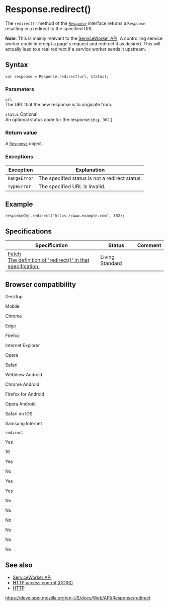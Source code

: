 Response.redirect()
===================

The `redirect()` method of the [`Response`](../response) interface returns a `Response` resulting in a redirect to the specified URL.

**Note**: This is mainly relevant to the [ServiceWorker API](../service_worker_api). A controlling service worker could intercept a page's request and redirect it as desired. This will actually lead to a real redirect if a service worker sends it upstream.

Syntax
------

    var response = Response.redirect(url, status);

### Parameters

`url`  
The URL that the new response is to originate from.

 `status` <span class="badge inline optional">Optional</span>   
An optional status code for the response (e.g., `302`.)

### Return value

A [`Response`](../response) object.

### Exceptions

<table><thead><tr class="header"><th>Exception</th><th>Explanation</th></tr></thead><tbody><tr class="odd"><td><code>RangeError</code></td><td>The specified status is not a redirect status.</td></tr><tr class="even"><td><code>TypeError</code></td><td>The specified URL is invalid.</td></tr></tbody></table>

Example
-------

    responseObj.redirect('https://www.example.com', 302);

Specifications
--------------

<table><thead><tr class="header"><th>Specification</th><th>Status</th><th>Comment</th></tr></thead><tbody><tr class="odd"><td><a href="https://fetch.spec.whatwg.org/#dom-response-redirect">Fetch<br />
<span class="small">The definition of 'redirect()' in that specification.</span></a></td><td><span class="spec-living">Living Standard</span></td><td></td></tr></tbody></table>

Browser compatibility
---------------------

Desktop

Mobile

Chrome

Edge

Firefox

Internet Explorer

Opera

Safari

WebView Android

Chrome Android

Firefox for Android

Opera Android

Safari on IOS

Samsung Internet

`redirect`

Yes

16

Yes

No

Yes

Yes

No

No

No

No

No

No

See also
--------

-   [ServiceWorker API](../service_worker_api)
-   [HTTP access control (CORS)](https://developer.mozilla.org/en-US/docs/Web/HTTP/CORS)
-   [HTTP](https://developer.mozilla.org/en-US/docs/Web/HTTP)

<a href="https://developer.mozilla.org/en-US/docs/Web/API/Response/redirect" class="_attribution-link">https://developer.mozilla.org/en-US/docs/Web/API/Response/redirect</a>
